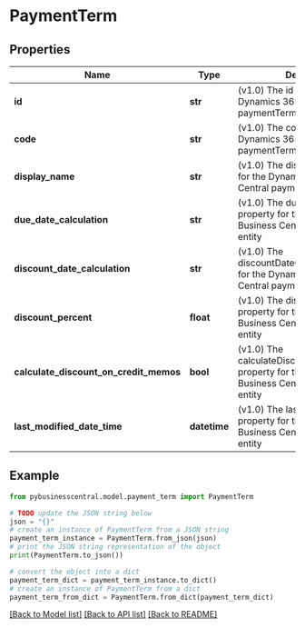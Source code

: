 # PaymentTerm


## Properties

Name | Type | Description | Notes
------------ | ------------- | ------------- | -------------
**id** | **str** | (v1.0) The id property for the Dynamics 365 Business Central paymentTerm entity | [optional] 
**code** | **str** | (v1.0) The code property for the Dynamics 365 Business Central paymentTerm entity | [optional] 
**display_name** | **str** | (v1.0) The displayName property for the Dynamics 365 Business Central paymentTerm entity | [optional] 
**due_date_calculation** | **str** | (v1.0) The dueDateCalculation property for the Dynamics 365 Business Central paymentTerm entity | [optional] 
**discount_date_calculation** | **str** | (v1.0) The discountDateCalculation property for the Dynamics 365 Business Central paymentTerm entity | [optional] 
**discount_percent** | **float** | (v1.0) The discountPercent property for the Dynamics 365 Business Central paymentTerm entity | [optional] 
**calculate_discount_on_credit_memos** | **bool** | (v1.0) The calculateDiscountOnCreditMemos property for the Dynamics 365 Business Central paymentTerm entity | [optional] 
**last_modified_date_time** | **datetime** | (v1.0) The lastModifiedDateTime property for the Dynamics 365 Business Central paymentTerm entity | [optional] 

## Example

```python
from pybusinesscentral.model.payment_term import PaymentTerm

# TODO update the JSON string below
json = "{}"
# create an instance of PaymentTerm from a JSON string
payment_term_instance = PaymentTerm.from_json(json)
# print the JSON string representation of the object
print(PaymentTerm.to_json())

# convert the object into a dict
payment_term_dict = payment_term_instance.to_dict()
# create an instance of PaymentTerm from a dict
payment_term_from_dict = PaymentTerm.from_dict(payment_term_dict)
```
[[Back to Model list]](../README.md#documentation-for-models) [[Back to API list]](../README.md#documentation-for-api-endpoints) [[Back to README]](../README.md)



